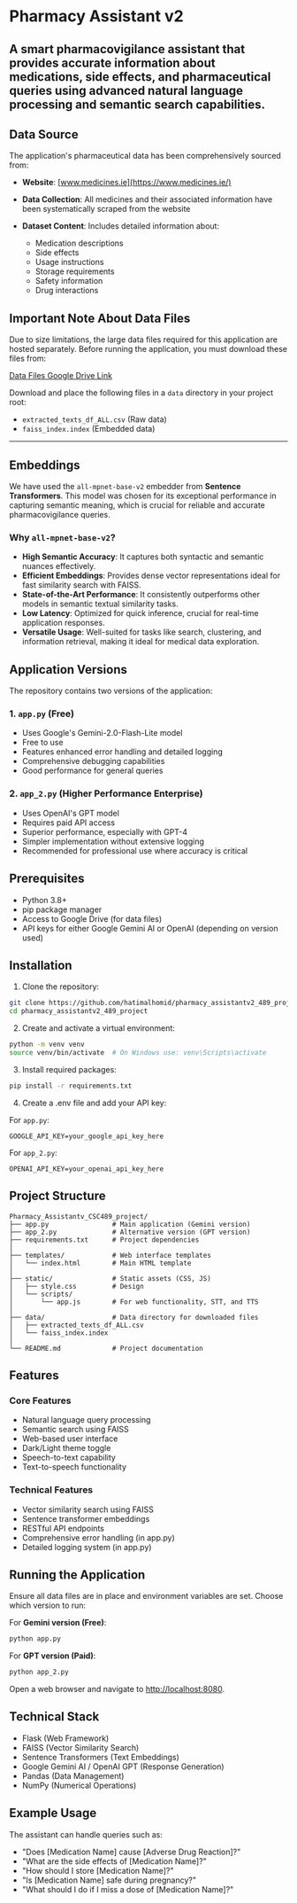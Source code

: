 # Pharmacy Assistant v2

A smart pharmacovigilance assistant that provides accurate information about medications, side effects, and pharmaceutical queries using advanced natural language processing and semantic search capabilities.
---
## Data Source

The application's pharmaceutical data has been comprehensively sourced from:

* **Website**: [www.medicines.ie](https://www.medicines.ie/)
* **Data Collection**: All medicines and their associated information have been systematically scraped from the website
* **Dataset Content**: Includes detailed information about:

  * Medication descriptions
  * Side effects
  * Usage instructions
  * Storage requirements
  * Safety information
  * Drug interactions

## Important Note About Data Files

Due to size limitations, the large data files required for this application are hosted separately. Before running the application, you must download these files from:

[Data Files Google Drive Link](https://drive.google.com/drive/folders/1UFqNZLgaONLWUcntWtDQlajgSi4sFNg4?usp=drive_link)

Download and place the following files in a `data` directory in your project root:

* `extracted_texts_df_ALL.csv` (Raw data)
* `faiss_index.index` (Embedded data)
---
  ## Embeddings

We have used the `all-mpnet-base-v2` embedder from **Sentence Transformers**. This model was chosen for its exceptional performance in capturing semantic meaning, which is crucial for reliable and accurate pharmacovigilance queries.

### Why `all-mpnet-base-v2`?

* **High Semantic Accuracy**: It captures both syntactic and semantic nuances effectively.
* **Efficient Embeddings**: Provides dense vector representations ideal for fast similarity search with FAISS.
* **State-of-the-Art Performance**: It consistently outperforms other models in semantic textual similarity tasks.
* **Low Latency**: Optimized for quick inference, crucial for real-time application responses.
* **Versatile Usage**: Well-suited for tasks like search, clustering, and information retrieval, making it ideal for medical data exploration.

  

## Application Versions

The repository contains two versions of the application:

### 1. `app.py` (Free)

* Uses Google's Gemini-2.0-Flash-Lite model
* Free to use
* Features enhanced error handling and detailed logging
* Comprehensive debugging capabilities
* Good performance for general queries

### 2. `app_2.py` (Higher Performance Enterprise)

* Uses OpenAI's GPT model
* Requires paid API access
* Superior performance, especially with GPT-4
* Simpler implementation without extensive logging
* Recommended for professional use where accuracy is critical

## Prerequisites

* Python 3.8+
* pip package manager
* Access to Google Drive (for data files)
* API keys for either Google Gemini AI or OpenAI (depending on version used)

## Installation

1. Clone the repository:

```bash
git clone https://github.com/hatimalhomid/pharmacy_assistantv2_489_project.git
cd pharmacy_assistantv2_489_project
```

2. Create and activate a virtual environment:

```bash
python -m venv venv
source venv/bin/activate  # On Windows use: venv\Scripts\activate
```

3. Install required packages:

```bash
pip install -r requirements.txt
```

4. Create a .env file and add your API key:

For `app.py`:

```
GOOGLE_API_KEY=your_google_api_key_here
```

For `app_2.py`:

```
OPENAI_API_KEY=your_openai_api_key_here
```

## Project Structure

```
Pharmacy_Assistantv_CSC489_project/
├── app.py                # Main application (Gemini version)
├── app_2.py              # Alternative version (GPT version)
├── requirements.txt      # Project dependencies
│
├── templates/            # Web interface templates
│   └── index.html        # Main HTML template
│
├── static/               # Static assets (CSS, JS)
│   ├── style.css         # Design
│   └── scripts/
│       └── app.js        # For web functionality, STT, and TTS
│
├── data/                 # Data directory for downloaded files
│   ├── extracted_texts_df_ALL.csv
│   └── faiss_index.index
│
└── README.md             # Project documentation
```

## Features

### Core Features

* Natural language query processing
* Semantic search using FAISS
* Web-based user interface
* Dark/Light theme toggle
* Speech-to-text capability
* Text-to-speech functionality

### Technical Features

* Vector similarity search using FAISS
* Sentence transformer embeddings
* RESTful API endpoints
* Comprehensive error handling (in app.py)
* Detailed logging system (in app.py)



## Running the Application

Ensure all data files are in place and environment variables are set. Choose which version to run:

For **Gemini version (Free)**:

```bash
python app.py
```

For **GPT version (Paid)**:

```bash
python app_2.py
```

Open a web browser and navigate to [http://localhost:8080](http://localhost:8080).

## Technical Stack

* Flask (Web Framework)
* FAISS (Vector Similarity Search)
* Sentence Transformers (Text Embeddings)
* Google Gemini AI / OpenAI GPT (Response Generation)
* Pandas (Data Management)
* NumPy (Numerical Operations)

## Example Usage

The assistant can handle queries such as:

* "Does \[Medication Name] cause \[Adverse Drug Reaction]?"
* "What are the side effects of \[Medication Name]?"
* "How should I store \[Medication Name]?"
* "Is \[Medication Name] safe during pregnancy?"
* "What should I do if I miss a dose of \[Medication Name]?"
  
